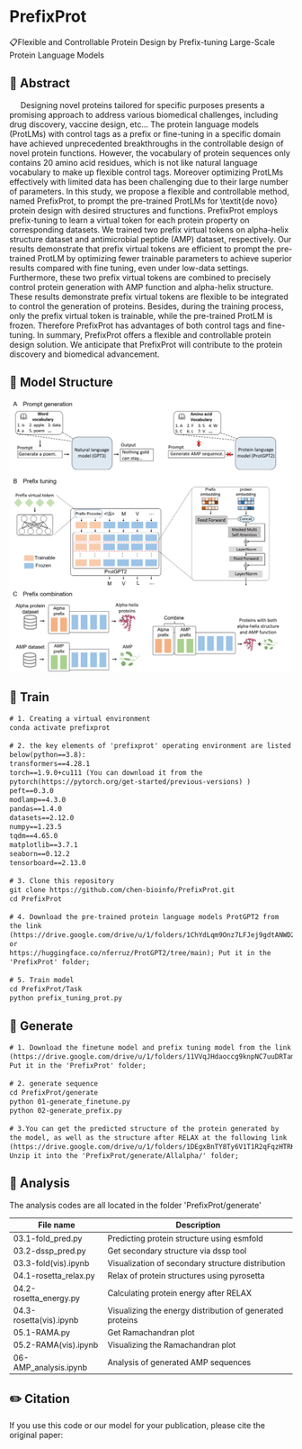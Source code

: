 # PrefixProt
📋Flexible and Controllable Protein Design by Prefix-tuning Large-Scale Protein Language Models

## 📘 Abstract
&nbsp;&nbsp;&nbsp;&nbsp; Designing novel proteins tailored for specific purposes presents a promising approach to address various biomedical challenges, including drug discovery, vaccine design, etc... The protein language models (ProtLMs) with control tags as a prefix or fine-tuning in a specific domain have achieved unprecedented breakthroughs in the controllable design of novel protein functions. However, the vocabulary of protein sequences only contains 20 amino acid residues, which is not like natural language vocabulary to make up flexible control tags. Moreover optimizing ProtLMs effectively with limited data has been challenging due to their large number of parameters. In this study, we propose a flexible and controllable method, named PrefixProt, to prompt the pre-trained ProtLMs for \textit{de novo} protein design with desired structures and functions. PrefixProt employs prefix-tuning to learn a virtual token for each protein property on corresponding datasets. We trained two prefix virtual tokens on alpha-helix structure dataset and antimicrobial peptide (AMP) dataset, respectively. Our results demonstrate that prefix virtual tokens are efficient to prompt the pre-trained ProtLM by optimizing fewer trainable parameters to achieve superior results compared with fine tuning, even under low-data settings. Furthermore, these two prefix virtual tokens are combined to precisely control protein generation with AMP function and alpha-helix structure. These results demonstrate prefix virtual tokens are flexible to be integrated to control the generation of proteins. Besides, during the training process, only the prefix virtual token is trainable, while the pre-trained ProtLM is frozen. Therefore PrefixProt has advantages of both control tags and fine-tuning. In summary, PrefixProt offers a flexible and controllable protein design solution. We anticipate that PrefixProt will contribute to the protein discovery and biomedical advancement.

## 🧬 Model Structure
<div align=center><img src=img/framework.png></div>

## 🚀 Train
```
# 1. Creating a virtual environment
conda activate prefixprot

# 2. the key elements of 'prefixprot' operating environment are listed below(python==3.8):
transformers==4.28.1
torch==1.9.0+cu111 (You can download it from the pytorch(https://pytorch.org/get-started/previous-versions) )
peft==0.3.0
modlamp==4.3.0
pandas==1.4.0
datasets==2.12.0
numpy==1.23.5
tqdm==4.65.0
matplotlib==3.7.1
seaborn==0.12.2
tensorboard==2.13.0

# 3. Clone this repository
git clone https://github.com/chen-bioinfo/PrefixProt.git
cd PrefixProt

# 4. Download the pre-trained protein language models ProtGPT2 from the link (https://drive.google.com/drive/u/1/folders/1ChYdLqm9Onz7LFJej9gdtANWD2o9MvSn or 
https://huggingface.co/nferruz/ProtGPT2/tree/main); Put it in the 'PrefixProt' folder;

# 5. Train model
cd PrefixProt/Task
python prefix_tuning_prot.py
```

## 🚀 Generate
```
# 1. Download the finetune model and prefix tuning model from the link (https://drive.google.com/drive/u/1/folders/11VVqJHdaoccg9knpNC7uuDRTamxLwpyK); 
Put it in the 'PrefixProt' folder;

# 2. generate sequence
cd PrefixProt/generate
python 01-generate_finetune.py 
python 02-generate_prefix.py

# 3.You can get the predicted structure of the protein generated by the model, as well as the structure after RELAX at the following link 
(https://drive.google.com/drive/u/1/folders/1DEgxBnTY8Ty6V1T1R2qFqzHTRK1Qr3FO); 
Unzip it into the 'PrefixProt/generate/Allalpha/' folder;
```

## 🧐 Analysis
The analysis codes are all located in the folder 'PrefixProt/generate'

| File name | Description |
| ----------- | ----------- |
| 03.1-fold_pred.py      | Predicting protein structure using esmfold       |
| 03.2-dssp_pred.py   | Get secondary structure via dssp tool        |
| 03.3-fold(vis).ipynb     | Visualization of secondary structure distribution       |
| 04.1-rosetta_relax.py     | Relax of protein structures using pyrosetta       |
| 04.2-rosetta_energy.py   | Calculating protein energy after RELAX        |
| 04.3-rosetta(vis).ipynb   | Visualizing the energy distribution of generated proteins        |
| 05.1-RAMA.py   | Get Ramachandran plot       |
| 05.2-RAMA(vis).ipynb   | Visualizing the Ramachandran plot   |
| 06-AMP_analysis.ipynb   | Analysis of generated AMP sequences  |


## ✏️ Citation
If you use this code or our model for your publication, please cite the original paper:
